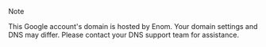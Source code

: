 <!-- markdownlint-disable-file MD041 -->
> [!NOTE]
> This Google account's domain is hosted by Enom. Your domain settings and DNS may differ. Please contact your DNS support team for assistance.
